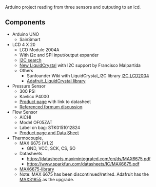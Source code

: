 Arduino project reading from three sensors and outputing to an lcd.

## Components
* Arduino UNO
  * SainSmart
* LCD 4 X 20 
  * LCD Module 2004A
  * With i2c and SPI input/output expander
  * [I2C search](http://www.google.com/search?q=I2C)
  * [New LiquidCrystal](https://bitbucket.org/fmalpartida/new-liquidcrystal/wiki/Home) with I2C support by 
Francisco Malpartida
  * Others
    * Sunfounder Wiki with LiquidCrystal_I2C library [I2C LCD2004](http://wiki.sunfounder.cc/index.php?title=I2C_LCD2004) 
    * [Adafruit_LiquidCrystal library](https://github.com/adafruit/Adafruit_LiquidCrystal)
* Pressure Sensor
  * 300 PSI
  * Kavlico P4000
  * [Product page](http://www.kavlico.com/kavlico-pressure/pressure-products/piezo-resistive-pressure-sensors/p4000) with link to datasheet
  * [Referenced formum discussion](https://forum.arduino.cc/index.php?topic=376384.0)
* Flow Sensor
  * AICHI
  * Model OF05ZAT
  * Label on bag: STK0151012824
  * [Product page and Data Sheet](https://www.aichitokei.net/products/microflow-sensor-of-z/)
* Thermocouple, 
  * MAX 6675 (V1.2) 
    * GND, VCC, SCK, CS, SO
  * Datasheets
    * https://datasheets.maximintegrated.com/en/ds/MAX6675.pdf
    * https://www.sparkfun.com/datasheets/IC/MAX6675.pdf
  * [MAX6675-library](https://github.com/adafruit/MAX6675-library)
  * Note: MAX 6675 has been discontinued/retired. Adafruit has the [MAX31855](https://www.adafruit.com/product/269) as the upgrade.
